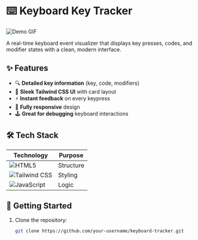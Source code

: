 # ⌨️ Keyboard Key Tracker

![Demo GIF](https://media.giphy.com/media/v1.Y2lkPTc5MGI3NjExcWk0d3V5b3V1d3Y2Z3R4dW5tY2V6Z2J6eGZlcW5lZ2VlY3BmbW11biZlcD12MV9pbnRlcm5hbF9naWZfYnlfaWQmY3Q9Zw/ibolLe3mOqHE3PQTtk/giphy.gif)  

A real-time keyboard event visualizer that displays key presses, codes, and modifier states with a clean, modern interface.

## ✨ Features

- 🔍 **Detailed key information** (key, code, modifiers)
- 🎨 **Sleek Tailwind CSS UI** with card layout
- ⚡ **Instant feedback** on every keypress
- 📱 **Fully responsive** design
- 🕹️ **Great for debugging** keyboard interactions

## 🛠️ Tech Stack

| Technology | Purpose |
|------------|---------|
| ![HTML5](https://img.shields.io/badge/HTML5-E34F26?style=for-the-badge&logo=html5&logoColor=white) | Structure |
| ![Tailwind CSS](https://img.shields.io/badge/Tailwind_CSS-38B2AC?style=for-the-badge&logo=tailwind-css&logoColor=white) | Styling |
| ![JavaScript](https://img.shields.io/badge/JavaScript-F7DF1E?style=for-the-badge&logo=javascript&logoColor=black) | Logic |

## 🚀 Getting Started

1. Clone the repository:
   ```bash
   git clone https://github.com/your-username/keyboard-tracker.git
